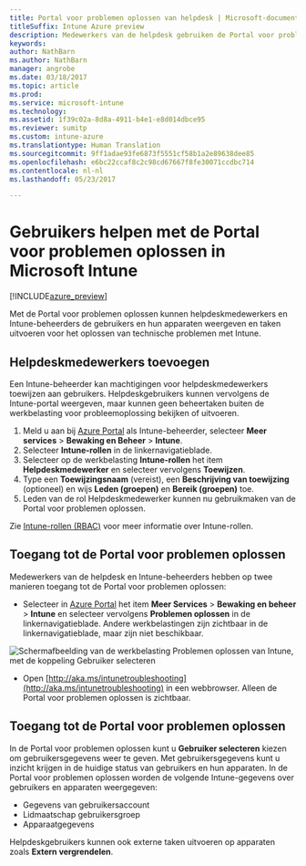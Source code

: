 ```yaml
---
title: Portal voor problemen oplossen van helpdesk | Microsoft-documenten
titleSuffix: Intune Azure preview
description: Medewerkers van de helpdesk gebruiken de Portal voor problemen oplossen voor het oplossen van technische problemen van gebruikers
keywords: 
author: NathBarn
ms.author: NathBarn
manager: angrobe
ms.date: 03/18/2017
ms.topic: article
ms.prod: 
ms.service: microsoft-intune
ms.technology: 
ms.assetid: 1f39c02a-8d8a-4911-b4e1-e8d014dbce95
ms.reviewer: sumitp
ms.custom: intune-azure
ms.translationtype: Human Translation
ms.sourcegitcommit: 9ff1adae93fe6873f5551cf58b1a2e89638dee85
ms.openlocfilehash: e6bc22ccaf8c2c98cd67667f8fe30071ccdbc714
ms.contentlocale: nl-nl
ms.lasthandoff: 05/23/2017

---
```

# <a name="help-users-with-the-troubleshooting-portal-in-microsoft-intune"></a>Gebruikers helpen met de Portal voor problemen oplossen in Microsoft Intune

[!INCLUDE[azure_preview](./includes/azure_preview.md)]

Met de Portal voor problemen oplossen kunnen helpdeskmedewerkers en Intune-beheerders de gebruikers en hun apparaten weergeven en taken uitvoeren voor het oplossen van technische problemen met Intune.

## <a name="add-help-desk-operators"></a>Helpdeskmedewerkers toevoegen
Een Intune-beheerder kan machtigingen voor helpdeskmedewerkers toewijzen aan gebruikers. Helpdeskgebruikers kunnen vervolgens de Intune-portal weergeven, maar kunnen geen beheertaken buiten de werkbelasting voor probleemoplossing bekijken of uitvoeren.

1. Meld u aan bij [Azure Portal](https:portal.azure.com) als Intune-beheerder, selecteer **Meer services** > **Bewaking en Beheer** > **Intune**.
2. Selecteer **Intune-rollen** in de linkernavigatieblade.
3. Selecteer op de werkbelasting **Intune-rollen** het item **Helpdeskmedewerker** en selecteer vervolgens **Toewijzen**.
4. Type een **Toewijzingsnaam** (vereist), een **Beschrijving van toewijzing** (optioneel) en wijs **Leden (groepen)** en **Bereik (groepen)** toe.
5. Leden van de rol Helpdeskmedewerker kunnen nu gebruikmaken van de Portal voor problemen oplossen.

Zie [Intune-rollen (RBAC)](role-based-access-control.md) voor meer informatie over Intune-rollen.

## <a name="access-the-troubleshooting-portal"></a>Toegang tot de Portal voor problemen oplossen

Medewerkers van de helpdesk en Intune-beheerders hebben op twee manieren toegang tot de Portal voor problemen oplossen:
- Selecteer in [Azure Portal](https://portal.azure.com) het item **Meer Services** > **Bewaking en beheer** > **Intune** en selecteer vervolgens **Problemen oplossen** in de linkernavigatieblade. Andere werkbelastingen zijn zichtbaar in de linkernavigatieblade, maar zijn niet beschikbaar.

![Schermafbeelding van de werkbelasting Problemen oplossen van Intune, met de koppeling Gebruiker selecteren](media/help-desk-user.png)
- Open [http://aka.ms/intunetroubleshooting](http://aka.ms/intunetroubleshooting) in een webbrowser. Alleen de Portal voor problemen oplossen is zichtbaar.

## <a name="use-the-troubleshooting-portal"></a>Toegang tot de Portal voor problemen oplossen

In de Portal voor problemen oplossen kunt u **Gebruiker selecteren** kiezen om gebruikersgegevens weer te geven. Met gebruikersgegevens kunt u inzicht krijgen in de huidige status van gebruikers en hun apparaten. In de Portal voor problemen oplossen worden de volgende Intune-gegevens over gebruikers en apparaten weergegeven:
- Gegevens van gebruikersaccount
- Lidmaatschap gebruikersgroep
- Apparaatgegevens

Helpdeskgebruikers kunnen ook externe taken uitvoeren op apparaten zoals **Extern vergrendelen**.

